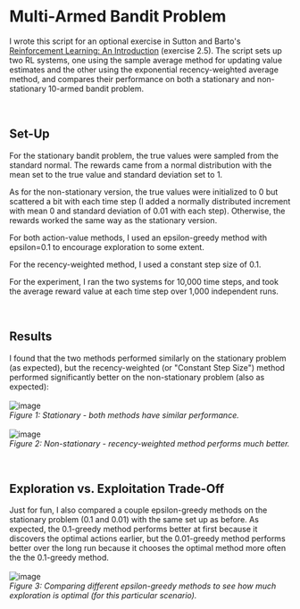 # Multi-Armed Bandit Problem
I wrote this script for an optional exercise in Sutton and Barto's [Reinforcement Learning: An Introduction](http://www.incompleteideas.net/book/RLbook2020.pdf) (exercise 2.5). 
The script sets up two RL systems, one using the sample average method for updating value estimates and the other using the exponential recency-weighted average method, and compares
their performance on both a stationary and non-stationary 10-armed bandit problem. 

<br>

## Set-Up
For the stationary bandit problem, the true values were sampled from the standard normal. The rewards came from a normal distribution with the mean set to the true value and 
standard deviation set to 1. 

As for the non-stationary version, the true values were initialized to 0 but scattered a bit with each time step
(I added a normally distributed increment with mean 0 and standard deviation of 0.01 with each step). Otherwise, the rewards worked the same way as the stationary version.

For both action-value methods, I used an epsilon-greedy method with epsilon=0.1 to encourage exploration to some extent. 

For the recency-weighted method, I used a constant step size of 0.1.

For the experiment, I ran the two systems for 10,000 time steps, and took the average reward value at each time step over 1,000 independent runs. 

<br>

## Results
I found that the two methods performed similarly on the stationary problem (as expected), but the 
recency-weighted (or "Constant Step Size") method performed significantly better on the non-stationary problem (also as expected): <br><br>
![image](https://github.com/user-attachments/assets/53de243a-8edd-4362-aa07-38f543d06d85)<br>
*Figure 1: Stationary - both methods have similar performance.*<br><br>
![image](https://github.com/user-attachments/assets/19bc42c6-22ac-40df-a939-6038d53a0337)<br>
*Figure 2: Non-stationary - recency-weighted method performs much better.*

<br>

## Exploration vs. Exploitation Trade-Off
Just for fun, I also compared a couple epsilon-greedy methods on the stationary problem (0.1 and 0.01) with the same set up as before. As expected, the 0.1-greedy method performs better 
at first because it discovers the optimal actions earlier, but the 0.01-greedy method performs better over the long run because it chooses the optimal method more often the the 0.1-greedy method.
<br><br>
![image](https://github.com/user-attachments/assets/326d59d8-42ef-4f40-ab3c-c7e759bf54c5)<br>
*Figure 3: Comparing different epsilon-greedy methods to see how much exploration is optimal (for this particular scenario).*
